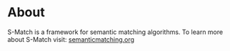 # About

S-Match is a framework for semantic matching algorithms.
To learn more about S-Match visit: [semanticmatching.org](http://semanticmatching.org/)
